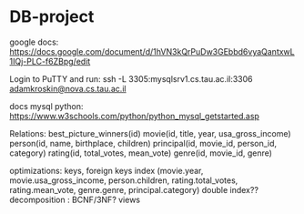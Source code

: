 # DB-project

google docs:
https://docs.google.com/document/d/1hVN3kQrPuDw3GEbbd6vyaQantxwL1IQj-PLC-f6ZBpg/edit

Login to PuTTY and run:
ssh -L 3305:mysqlsrv1.cs.tau.ac.il:3306 adamkroskin@nova.cs.tau.ac.il

docs mysql python:
https://www.w3schools.com/python/python_mysql_getstarted.asp


Relations:
best_picture_winners(id)
movie(id, title, year, usa_gross_income)
person(id, name, birthplace, children)
principal(id, movie_id, person_id, category)
rating(id, total_votes, mean_vote)
genre(id, movie_id, genre)

optimizations:
keys, foreign keys
index (movie.year, movie.usa_gross_income, person.children, rating.total_votes, rating.mean_vote, genre.genre, principal.category)
double index??
decomposition : BCNF/3NF?
views
